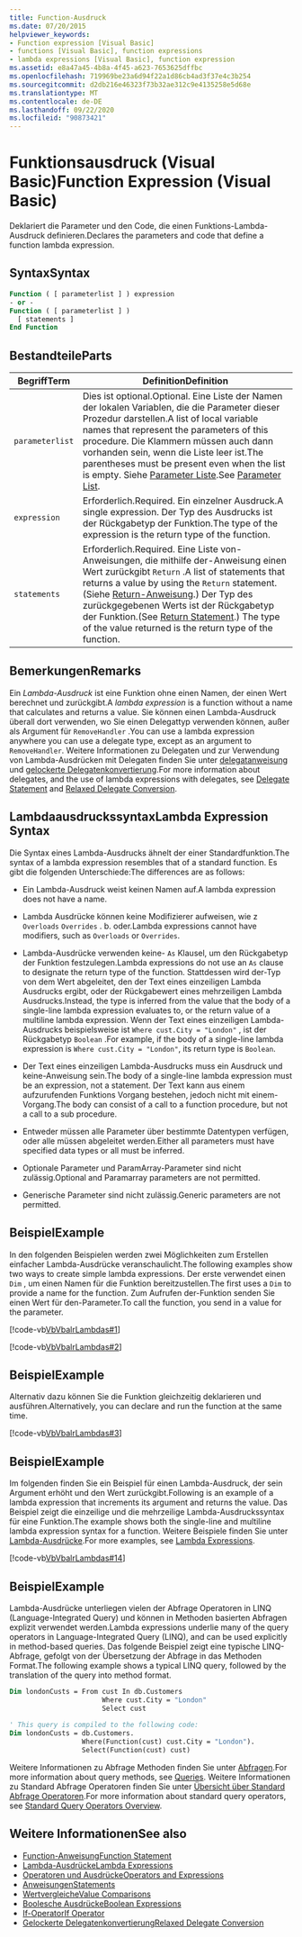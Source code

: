 ```yaml
---
title: Function-Ausdruck
ms.date: 07/20/2015
helpviewer_keywords:
- Function expression [Visual Basic]
- functions [Visual Basic], function expressions
- lambda expressions [Visual Basic], function expression
ms.assetid: e8a47a45-4b8a-4f45-a623-7653625dffbc
ms.openlocfilehash: 719969be23a6d94f22a1d86cb4ad3f37e4c3b254
ms.sourcegitcommit: d2db216e46323f73b32ae312c9e4135258e5d68e
ms.translationtype: MT
ms.contentlocale: de-DE
ms.lasthandoff: 09/22/2020
ms.locfileid: "90873421"
---
```

# <a name="function-expression-visual-basic"></a><span data-ttu-id="7d264-102">Funktionsausdruck (Visual Basic)</span><span class="sxs-lookup"><span data-stu-id="7d264-102">Function Expression (Visual Basic)</span></span>

<span data-ttu-id="7d264-103">Deklariert die Parameter und den Code, die einen Funktions-Lambda-Ausdruck definieren.</span><span class="sxs-lookup"><span data-stu-id="7d264-103">Declares the parameters and code that define a function lambda expression.</span></span>  
  
## <a name="syntax"></a><span data-ttu-id="7d264-104">Syntax</span><span class="sxs-lookup"><span data-stu-id="7d264-104">Syntax</span></span>  
  
```vb  
Function ( [ parameterlist ] ) expression  
- or -  
Function ( [ parameterlist ] )  
  [ statements ]  
End Function  
```  
  
## <a name="parts"></a><span data-ttu-id="7d264-105">Bestandteile</span><span class="sxs-lookup"><span data-stu-id="7d264-105">Parts</span></span>  
  
|<span data-ttu-id="7d264-106">Begriff</span><span class="sxs-lookup"><span data-stu-id="7d264-106">Term</span></span>|<span data-ttu-id="7d264-107">Definition</span><span class="sxs-lookup"><span data-stu-id="7d264-107">Definition</span></span>|  
|---|---|  
|`parameterlist`|<span data-ttu-id="7d264-108">Dies ist optional.</span><span class="sxs-lookup"><span data-stu-id="7d264-108">Optional.</span></span> <span data-ttu-id="7d264-109">Eine Liste der Namen der lokalen Variablen, die die Parameter dieser Prozedur darstellen.</span><span class="sxs-lookup"><span data-stu-id="7d264-109">A list of local variable names that represent the parameters of this procedure.</span></span> <span data-ttu-id="7d264-110">Die Klammern müssen auch dann vorhanden sein, wenn die Liste leer ist.</span><span class="sxs-lookup"><span data-stu-id="7d264-110">The parentheses must be present even when the list is empty.</span></span> <span data-ttu-id="7d264-111">Siehe [Parameter Liste](../statements/parameter-list.md).</span><span class="sxs-lookup"><span data-stu-id="7d264-111">See [Parameter List](../statements/parameter-list.md).</span></span>|  
|`expression`|<span data-ttu-id="7d264-112">Erforderlich.</span><span class="sxs-lookup"><span data-stu-id="7d264-112">Required.</span></span> <span data-ttu-id="7d264-113">Ein einzelner Ausdruck.</span><span class="sxs-lookup"><span data-stu-id="7d264-113">A single expression.</span></span> <span data-ttu-id="7d264-114">Der Typ des Ausdrucks ist der Rückgabetyp der Funktion.</span><span class="sxs-lookup"><span data-stu-id="7d264-114">The type of the expression is the return type of the function.</span></span>|  
|`statements`|<span data-ttu-id="7d264-115">Erforderlich.</span><span class="sxs-lookup"><span data-stu-id="7d264-115">Required.</span></span> <span data-ttu-id="7d264-116">Eine Liste von-Anweisungen, die mithilfe der-Anweisung einen Wert zurückgibt `Return` .</span><span class="sxs-lookup"><span data-stu-id="7d264-116">A list of statements that returns a value by using the `Return` statement.</span></span> <span data-ttu-id="7d264-117">(Siehe [Return-Anweisung](../statements/return-statement.md).) Der Typ des zurückgegebenen Werts ist der Rückgabetyp der Funktion.</span><span class="sxs-lookup"><span data-stu-id="7d264-117">(See [Return Statement](../statements/return-statement.md).) The type of the value returned is the return type of the function.</span></span>|  
  
## <a name="remarks"></a><span data-ttu-id="7d264-118">Bemerkungen</span><span class="sxs-lookup"><span data-stu-id="7d264-118">Remarks</span></span>  

 <span data-ttu-id="7d264-119">Ein *Lambda-Ausdruck* ist eine Funktion ohne einen Namen, der einen Wert berechnet und zurückgibt.</span><span class="sxs-lookup"><span data-stu-id="7d264-119">A *lambda expression* is a function without a name that calculates and returns a value.</span></span> <span data-ttu-id="7d264-120">Sie können einen Lambda-Ausdruck überall dort verwenden, wo Sie einen Delegattyp verwenden können, außer als Argument für `RemoveHandler` .</span><span class="sxs-lookup"><span data-stu-id="7d264-120">You can use a lambda expression anywhere you can use a delegate type, except as an argument to `RemoveHandler`.</span></span> <span data-ttu-id="7d264-121">Weitere Informationen zu Delegaten und zur Verwendung von Lambda-Ausdrücken mit Delegaten finden Sie unter [delegatanweisung](../statements/delegate-statement.md) und [gelockerte Delegatenkonvertierung](../../programming-guide/language-features/delegates/relaxed-delegate-conversion.md).</span><span class="sxs-lookup"><span data-stu-id="7d264-121">For more information about delegates, and the use of lambda expressions with delegates, see [Delegate Statement](../statements/delegate-statement.md) and [Relaxed Delegate Conversion](../../programming-guide/language-features/delegates/relaxed-delegate-conversion.md).</span></span>  
  
## <a name="lambda-expression-syntax"></a><span data-ttu-id="7d264-122">Lambdaausdruckssyntax</span><span class="sxs-lookup"><span data-stu-id="7d264-122">Lambda Expression Syntax</span></span>  

 <span data-ttu-id="7d264-123">Die Syntax eines Lambda-Ausdrucks ähnelt der einer Standardfunktion.</span><span class="sxs-lookup"><span data-stu-id="7d264-123">The syntax of a lambda expression resembles that of a standard function.</span></span> <span data-ttu-id="7d264-124">Es gibt die folgenden Unterschiede:</span><span class="sxs-lookup"><span data-stu-id="7d264-124">The differences are as follows:</span></span>  
  
- <span data-ttu-id="7d264-125">Ein Lambda-Ausdruck weist keinen Namen auf.</span><span class="sxs-lookup"><span data-stu-id="7d264-125">A lambda expression does not have a name.</span></span>  
  
- <span data-ttu-id="7d264-126">Lambda Ausdrücke können keine Modifizierer aufweisen, wie z `Overloads` `Overrides` . b. oder.</span><span class="sxs-lookup"><span data-stu-id="7d264-126">Lambda expressions cannot have modifiers, such as `Overloads` or `Overrides`.</span></span>  
  
- <span data-ttu-id="7d264-127">Lambda-Ausdrücke verwenden keine- `As` Klausel, um den Rückgabetyp der Funktion festzulegen.</span><span class="sxs-lookup"><span data-stu-id="7d264-127">Lambda expressions do not use an `As` clause to designate the return type of the function.</span></span> <span data-ttu-id="7d264-128">Stattdessen wird der-Typ von dem Wert abgeleitet, den der Text eines einzeiligen Lambda Ausdrucks ergibt, oder der Rückgabewert eines mehrzeiligen Lambda Ausdrucks.</span><span class="sxs-lookup"><span data-stu-id="7d264-128">Instead, the type is inferred from the value that the body of a single-line lambda expression evaluates to, or the return value of a multiline lambda expression.</span></span> <span data-ttu-id="7d264-129">Wenn der Text eines einzeiligen Lambda-Ausdrucks beispielsweise ist `Where cust.City = "London"` , ist der Rückgabetyp `Boolean` .</span><span class="sxs-lookup"><span data-stu-id="7d264-129">For example, if the body of a single-line lambda expression is `Where cust.City = "London"`, its return type is `Boolean`.</span></span>  
  
- <span data-ttu-id="7d264-130">Der Text eines einzeiligen Lambda-Ausdrucks muss ein Ausdruck und keine-Anweisung sein.</span><span class="sxs-lookup"><span data-stu-id="7d264-130">The body of a single-line lambda expression must be an expression, not a statement.</span></span> <span data-ttu-id="7d264-131">Der Text kann aus einem aufzurufenden Funktions Vorgang bestehen, jedoch nicht mit einem-Vorgang.</span><span class="sxs-lookup"><span data-stu-id="7d264-131">The body can consist of a call to a function procedure, but not a call to a sub procedure.</span></span>  
  
- <span data-ttu-id="7d264-132">Entweder müssen alle Parameter über bestimmte Datentypen verfügen, oder alle müssen abgeleitet werden.</span><span class="sxs-lookup"><span data-stu-id="7d264-132">Either all parameters must have specified data types or all must be inferred.</span></span>  
  
- <span data-ttu-id="7d264-133">Optionale Parameter und ParamArray-Parameter sind nicht zulässig.</span><span class="sxs-lookup"><span data-stu-id="7d264-133">Optional and Paramarray parameters are not permitted.</span></span>  
  
- <span data-ttu-id="7d264-134">Generische Parameter sind nicht zulässig.</span><span class="sxs-lookup"><span data-stu-id="7d264-134">Generic parameters are not permitted.</span></span>  
  
## <a name="example"></a><span data-ttu-id="7d264-135">Beispiel</span><span class="sxs-lookup"><span data-stu-id="7d264-135">Example</span></span>  

 <span data-ttu-id="7d264-136">In den folgenden Beispielen werden zwei Möglichkeiten zum Erstellen einfacher Lambda-Ausdrücke veranschaulicht.</span><span class="sxs-lookup"><span data-stu-id="7d264-136">The following examples show two ways to create simple lambda expressions.</span></span> <span data-ttu-id="7d264-137">Der erste verwendet einen `Dim` , um einen Namen für die Funktion bereitzustellen.</span><span class="sxs-lookup"><span data-stu-id="7d264-137">The first uses a `Dim` to provide a name for the function.</span></span> <span data-ttu-id="7d264-138">Zum Aufrufen der-Funktion senden Sie einen Wert für den-Parameter.</span><span class="sxs-lookup"><span data-stu-id="7d264-138">To call the function, you send in a value for the parameter.</span></span>  
  
 [!code-vb[VbVbalrLambdas#1](~/samples/snippets/visualbasic/VS_Snippets_VBCSharp/VbVbalrLambdas/VB/Class1.vb#1)]  
  
 [!code-vb[VbVbalrLambdas#2](~/samples/snippets/visualbasic/VS_Snippets_VBCSharp/VbVbalrLambdas/VB/Class1.vb#2)]  
  
## <a name="example"></a><span data-ttu-id="7d264-139">Beispiel</span><span class="sxs-lookup"><span data-stu-id="7d264-139">Example</span></span>  

 <span data-ttu-id="7d264-140">Alternativ dazu können Sie die Funktion gleichzeitig deklarieren und ausführen.</span><span class="sxs-lookup"><span data-stu-id="7d264-140">Alternatively, you can declare and run the function at the same time.</span></span>  
  
 [!code-vb[VbVbalrLambdas#3](~/samples/snippets/visualbasic/VS_Snippets_VBCSharp/VbVbalrLambdas/VB/Class1.vb#3)]  
  
## <a name="example"></a><span data-ttu-id="7d264-141">Beispiel</span><span class="sxs-lookup"><span data-stu-id="7d264-141">Example</span></span>  

 <span data-ttu-id="7d264-142">Im folgenden finden Sie ein Beispiel für einen Lambda-Ausdruck, der sein Argument erhöht und den Wert zurückgibt.</span><span class="sxs-lookup"><span data-stu-id="7d264-142">Following is an example of a lambda expression that increments its argument and returns the value.</span></span> <span data-ttu-id="7d264-143">Das Beispiel zeigt die einzeilige und die mehrzeilige Lambda-Ausdruckssyntax für eine Funktion.</span><span class="sxs-lookup"><span data-stu-id="7d264-143">The example shows both the single-line and multiline lambda expression syntax for a function.</span></span> <span data-ttu-id="7d264-144">Weitere Beispiele finden Sie unter [Lambda-Ausdrücke](../../programming-guide/language-features/procedures/lambda-expressions.md).</span><span class="sxs-lookup"><span data-stu-id="7d264-144">For more examples, see [Lambda Expressions](../../programming-guide/language-features/procedures/lambda-expressions.md).</span></span>  
  
 [!code-vb[VbVbalrLambdas#14](~/samples/snippets/visualbasic/VS_Snippets_VBCSharp/VbVbalrLambdas/VB/Class1.vb#14)]  
  
## <a name="example"></a><span data-ttu-id="7d264-145">Beispiel</span><span class="sxs-lookup"><span data-stu-id="7d264-145">Example</span></span>  

 <span data-ttu-id="7d264-146">Lambda-Ausdrücke unterliegen vielen der Abfrage Operatoren in LINQ (Language-Integrated Query) und können in Methoden basierten Abfragen explizit verwendet werden.</span><span class="sxs-lookup"><span data-stu-id="7d264-146">Lambda expressions underlie many of the query operators in Language-Integrated Query (LINQ), and can be used explicitly in method-based queries.</span></span> <span data-ttu-id="7d264-147">Das folgende Beispiel zeigt eine typische LINQ-Abfrage, gefolgt von der Übersetzung der Abfrage in das Methoden Format.</span><span class="sxs-lookup"><span data-stu-id="7d264-147">The following example shows a typical LINQ query, followed by the translation of the query into method format.</span></span>  
  
```vb  
Dim londonCusts = From cust In db.Customers  
                       Where cust.City = "London"  
                       Select cust  
  
' This query is compiled to the following code:  
Dim londonCusts = db.Customers.  
                  Where(Function(cust) cust.City = "London").  
                  Select(Function(cust) cust)  
```  
  
 <span data-ttu-id="7d264-148">Weitere Informationen zu Abfrage Methoden finden Sie unter [Abfragen](../queries/index.md).</span><span class="sxs-lookup"><span data-stu-id="7d264-148">For more information about query methods, see [Queries](../queries/index.md).</span></span> <span data-ttu-id="7d264-149">Weitere Informationen zu Standard Abfrage Operatoren finden Sie unter [Übersicht über Standard Abfrage Operatoren](../../programming-guide/concepts/linq/standard-query-operators-overview.md).</span><span class="sxs-lookup"><span data-stu-id="7d264-149">For more information about standard query operators, see [Standard Query Operators Overview](../../programming-guide/concepts/linq/standard-query-operators-overview.md).</span></span>  
  
## <a name="see-also"></a><span data-ttu-id="7d264-150">Weitere Informationen</span><span class="sxs-lookup"><span data-stu-id="7d264-150">See also</span></span>

- [<span data-ttu-id="7d264-151">Function-Anweisung</span><span class="sxs-lookup"><span data-stu-id="7d264-151">Function Statement</span></span>](../statements/function-statement.md)
- [<span data-ttu-id="7d264-152">Lambda-Ausdrücke</span><span class="sxs-lookup"><span data-stu-id="7d264-152">Lambda Expressions</span></span>](../../programming-guide/language-features/procedures/lambda-expressions.md)
- [<span data-ttu-id="7d264-153">Operatoren und Ausdrücke</span><span class="sxs-lookup"><span data-stu-id="7d264-153">Operators and Expressions</span></span>](../../programming-guide/language-features/operators-and-expressions/index.md)
- [<span data-ttu-id="7d264-154">Anweisungen</span><span class="sxs-lookup"><span data-stu-id="7d264-154">Statements</span></span>](../../programming-guide/language-features/statements.md)
- [<span data-ttu-id="7d264-155">Wertvergleiche</span><span class="sxs-lookup"><span data-stu-id="7d264-155">Value Comparisons</span></span>](../../programming-guide/language-features/operators-and-expressions/value-comparisons.md)
- [<span data-ttu-id="7d264-156">Boolesche Ausdrücke</span><span class="sxs-lookup"><span data-stu-id="7d264-156">Boolean Expressions</span></span>](../../programming-guide/language-features/operators-and-expressions/boolean-expressions.md)
- [<span data-ttu-id="7d264-157">If-Operator</span><span class="sxs-lookup"><span data-stu-id="7d264-157">If Operator</span></span>](if-operator.md)
- [<span data-ttu-id="7d264-158">Gelockerte Delegatenkonvertierung</span><span class="sxs-lookup"><span data-stu-id="7d264-158">Relaxed Delegate Conversion</span></span>](../../programming-guide/language-features/delegates/relaxed-delegate-conversion.md)
